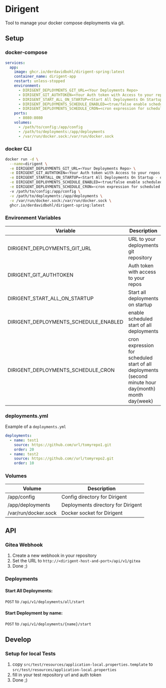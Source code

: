 # Dirigent

Tool to manage your docker compose deployments via git.

## Setup

### docker-compose
```yml
services:
  app:
    image: ghcr.io/derdavidbohl/dirigent-spring:latest
    container_name: dirigent-app
    restart: unless-stopped
    environment:
      - DIRIGENT_DEPLOYMENTS_GIT_URL=<Your Deployments Repo>
      - DIRIGENT_GIT_AUTHTOKEN=<Your Auth token with Access to your repos - only if needed> # optional
      - DIRIGENT_START_ALL_ON_STARTUP=<Start All Deployments On Startup> # optional Default true
      - DIRIGENT_DEPLOYMENTS_SCHEDULE_ENABLED=<true/false enable scheduled start of all deployments> # optional Default true
      - DIRIGENT_DEPLOYMENTS_SCHEDULE_CRON=<cron expression for scheduled start of all deployments> # optional Default * */5 * * * * (Every 5th minute)
    ports:
      - 8080:8080
    volumes:
      - /path/to/config:/app/config
      - /path/to/deployments:/app/deployments
      - /var/run/docker.sock:/var/run/docker.sock
```

### docker CLI
```bash
docker run -d \
  --name=dirigent \
  -e DIRIGENT_DEPLOYMENTS_GIT_URL=<Your Deployments Repo> \
  -e DIRIGENT_GIT_AUTHTOKEN=<Your Auth token with Access to your repos - only if needed> \
  -e DIRIGENT_STARTALL_ON_STARTUP=<Start All Deployments On Startup - only if needed> \
  -e DIRIGENT_DEPLOYMENTS_SCHEDULE_ENABLED=<true/false enable scheduled start of all deployments - only if needed> \
  -e DIRIGENT_DEPLOYMENTS_SCHEDULE_CRON=<cron expression for scheduled start of all deployments - only if needed>
  -v /path/to/config:/app/config \
  -v /path/to/deployments:/app/deployments \
  -v /var/run/docker.sock:/var/run/docker.sock \
  ghcr.io/derdavidbohl/dirigent-spring:latest
```

### Environment Variables

| Variable | Description                                                                                           | Default |
|----------|-------------------------------------------------------------------------------------------------------|---------|
| DIRIGENT_DEPLOYMENTS_GIT_URL | URL to your deployments git repository                                                                | |
| DIRIGENT_GIT_AUTHTOKEN | Auth token with access to your repos                                                                  | |
| DIRIGENT_START_ALL_ON_STARTUP | Start all deployments on startup                                                                      | true |
| DIRIGENT_DEPLOYMENTS_SCHEDULE_ENABLED | enable scheduled start of all deployments                                                             | true |
| DIRIGENT_DEPLOYMENTS_SCHEDULE_CRON | cron expression for scheduled start of all deployments (second minute hour day(month) month day(week) | * */5 * * * * |

### deployments.yml
Example of a `deployments.yml`
```yaml
deployments:
  - name: test1
    source: https://github.com/url/tomyrepo1.git
    order: 20
  - name: test2
    source: https://github.com//url/tomyrepo2.git
    order: 10
```

### Volumes

| Volume | Description |
|--------|-------------|
| /app/config | Config directory for Dirigent |
| /app/deployments | Deployments directory for Dirigent |
| /var/run/docker.sock | Docker socket for Dirigent |

## API

### Gitea Webhook

1. Create a new webhook in your repository
2. Set the URL to `http://<dirigent-host-and-port>/api/v1/gitea`
3. Done ;)

### Deployments

#### Start All Deployments:
`POST` to `/api/v1/deployments/all/start`

#### Start Deployment by name:
`POST` to `/api/v1/deployments/{name}/start`

## Develop

### Setup for local Tests

1. copy `src/test/resources/application-local.properties.template` to `src/test/resources/application-local.properties`
2. fill in your test repository url and auth token
3. Done ;)
